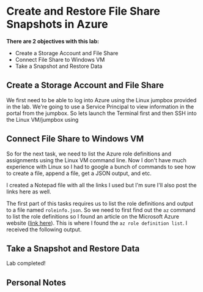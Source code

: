 # Create and Restore File Share Snapshots in Azure

**There are 2 objectives with this lab:**
* Create a Storage Account and File Share
* Connect File Share to Windows VM
* Take a Snapshot and Restore Data



## Create a Storage Account and File Share

We first need to be able to log into Azure using the Linux jumpbox provided in the lab. We're going to use a Service Principal to view information in the portal from the jumpbox. So lets launch the Terminal first and then SSH into the Linux VM/jumpbox using



## Connect File Share to Windows VM

So for the next task, we need to list the Azure role definitions and assignments using the Linux VM command line. Now I don't have much experience with Linux so I had to google a bunch of commands to see how to create a file, append a file, get a  JSON output, and etc.

I created a Notepad file with all the links I used but I'm sure I'll also post the links here as well. 

The first part of this tasks requires us to list the role definitions and output to a file named `roleinfo.json`. So we need to first find out the `az` command to list the role definitions so I found an article on the Microsoft Azure website ([link here](https://learn.microsoft.com/en-US/cli/azure/role/definition?view=azure-cli-latest#az-role-definition-list)). This is where I found the `az role definition list`. I received the following output. 





## Take a Snapshot and Restore Data


Lab completed!

## Personal Notes



